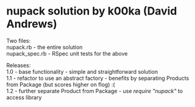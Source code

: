 # nupack solution by k00ka (David Andrews)

Two files:  
nupack.rb - the entire solution  
nupack_spec.rb - RSpec unit tests for the above

Releases:  
1.0 - base functionality - simple and straightforward solution  
1.1 - refactor to use an abstract factory - benefits by separating Products from Package (but scores higher on flog) :(  
1.2 - further separate Product from Package - use _require "nupack"_ to access library
